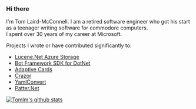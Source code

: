 ### Hi there 
I'm Tom Laird-McConnell. I am a retired software engineer who got his start as a teenager writing software for commodore computers.  
I spent over 30 years of my career at Microsoft.

Projects I wrote or have contributed significantly to:
* [Lucene.Net Azure Storage](https://github.com/tomlm/Lucene.Net.Store.Azure)
* [Bot Framework SDK for DotNet](https://github.com/microsoft/botbuilder-dotnet/)
* [Adaptive Cards](https://github.com/microsoft/adaptivecards)
* [Crazor](https://github.com/microsoft/crazor)
* [YamlConvert](https://github.com/tomlm/YamlConvert)
* [Patter.Net](https://github.com/tomlm/Patter.Net)

[![Tomlm's github stats](https://github-readme-stats.vercel.app/api?username=tomlm&theme=dark)](https://github.com/tomlm/github-readme-stats)
